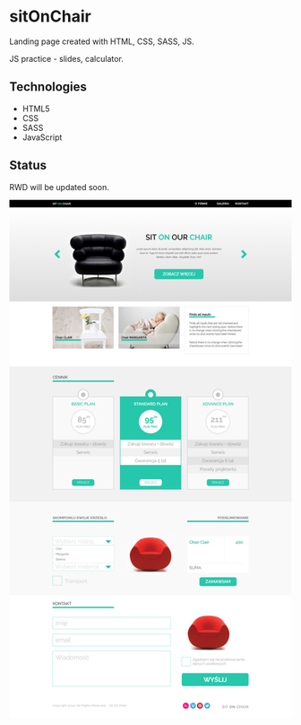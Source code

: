 # sitOnChair
Landing page created with HTML, CSS, SASS, JS. 

JS practice - slides, calculator.  

## Technologies
* HTML5
* CSS
* SASS
* JavaScript


## Status
RWD will be updated soon.

![SitOnChair layout](layout_print.png)